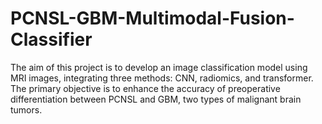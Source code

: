 # PCNSL-GBM-Multimodal-Fusion-Classifier
The aim of this project is to develop an image classification model using MRI images, integrating three methods: CNN, radiomics, and transformer. The primary objective is to enhance the accuracy of preoperative differentiation between PCNSL and GBM, two types of malignant brain tumors. 

